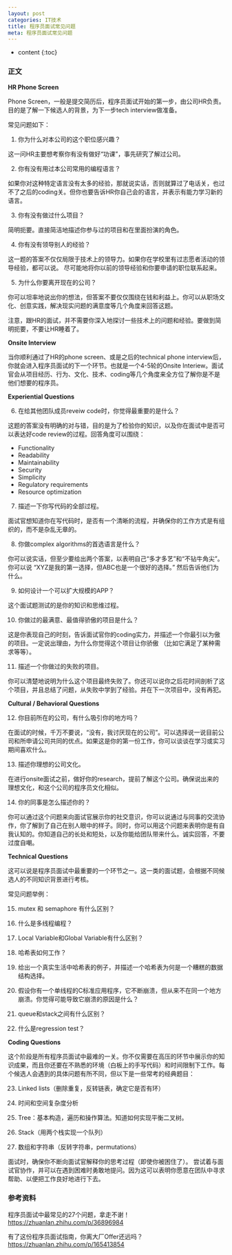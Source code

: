 ```yaml
---
layout: post
categories: IT技术
title: 程序员面试常见问题
meta: 程序员面试常见问题
---
```

* content
{:toc}

### 正文

**HR Phone Screen**

Phone Screen，一般是提交简历后，程序员面试开始的第一步，由公司HR负责。目的是了解一下候选人的背景，为下一步tech interview做准备。


常见问题如下：

1. 你为什么对本公司的这个职位感兴趣？

这一问HR主要想考察你有没有做好“功课”，事先研究了解过公司。


2. 你有没有用过本公司常用的编程语言？

如果你对这种特定语言没有太多的经验，那就说实话，否则就算过了电话关，也过不了之后的coding关。但你也要告诉HR你自己会的语言，并表示有能力学习新的语言。


3. 你有没有做过什么项目？

简明扼要。直接简洁地描述你参与过的项目和在里面扮演的角色。


4. 你有没有领导别人的经验？


这一题的答案不仅仅局限于技术上的领导力。如果你在学校里有过志愿者活动的领导经验，都可以说。 尽可能地将你以前的领导经验和你要申请的职位联系起来。


5. 为什么你要离开现在的公司？

你可以坦率地说出你的想法，但答案不要仅仅围绕在钱和利益上。你可以从职场文化、创意实践，解决现实问题的满意度等几个角度来回答这题。


注意，跟HR的面试，并不需要你深入地探讨一些技术上的问题和经验。要做到简明扼要，不要让HR睡着了。


**Onsite Interview**

当你顺利通过了HR的phone screen、或是之后的technical phone interview后，你就会进入程序员面试的下一个环节。也就是一个4-5轮的Onsite Interiew。面试官会从项目经历、行为、文化、技术、coding等几个角度来全方位了解你是不是他们想要的程序员。


**Experiential Questions**

6. 在给其他团队成员reveiw code时，你觉得最重要的是什么？

这题的答案没有明确的对与错，目的是为了检验你的知识，以及你在面试中是否可以表达好code review的过程。回答角度可以围绕：
* Functionality
* Readability
* Maintainability
* Security
* Simplicity
* Regulatory requirements
* Resource optimization

7. 描述一下你写代码的全部过程。

面试官想知道你在写代码时，是否有一个清晰的流程，并确保你的工作方式是有组织的，而不是杂乱无章的。


8. 你做complex algorithms的首选语言是什么？

你可以说实话，但至少要给出两个答案，以表明自己“多才多艺”和“不钻牛角尖”。你可以说 “XYZ是我的第一选择，但ABC也是一个很好的选择。” 然后告诉他们为什么。


9. 如何设计一个可以扩大规模的APP？

这个面试题测试的是你的知识和思维过程。


10. 你做过的最满意、最值得骄傲的项目是什么？

这是你表现自己的时刻，告诉面试官你的coding实力，并描述一个你最引以为傲的项目。一定说出理由，为什么你觉得这个项目让你骄傲 （比如它满足了某种需求等等）。


11. 描述一个你做过的失败的项目。

你可以清楚地说明为什么这个项目最终失败了。你还可以说你之后花时间剖析了这个项目，并且总结了问题，从失败中学到了经验。并在下一次项目中，没有再犯。


**Cultural / Behavioral Questions**

12. 你目前所在的公司，有什么吸引你的地方吗？

在面试的时候，千万不要说，“没有，我讨厌现在的公司”。可以选择说一说目前公司和所申请公司共同的优点。如果这是你的第一份工作，你可以谈谈在学习或实习期间喜欢什么。


13. 描述你理想的公司文化。

在进行onsite面试之前，做好你的research，提前了解这个公司。确保说出来的理想文化，和这个公司的程序员文化相似。


14. 你的同事是怎么描述你的？

你可以通过这个问题来向面试官展示你的社交意识，你可以说通过与同事的交流协作，你了解到了自己在别人眼中的样子。同时，你可以用这个问题来表明你是有自我认知的。你知道自己的长处和短处，以及你能给团队带来什么。诚实回答，不要过度自嘲。


**Technical Questions**

这可以说是程序员面试中最重要的一个环节之一。这一类的面试题，会根据不同候选人的不同知识背景进行考核。


常见问题举例：

15. mutex 和 semaphore 有什么区别？

16. 什么是多线程编程？

17. Local Variable和Global Variable有什么区别？

18. 哈希表如何工作？

19. 给出一个真实生活中哈希表的例子，并描述一个哈希表为何是一个糟糕的数据结构选择。

20. 假设你有一个单线程的C标准应用程序，它不断崩溃，但从来不在同一个地方崩溃。你觉得可能导致它崩溃的原因是什么？

21. queue和stack之间有什么区别？

22. 什么是regression test？


**Coding Questions**

这个阶段是所有程序员面试中最难的一关。你不仅需要在高压的环节中展示你的知识成果，而且你还要在不熟悉的环境（白板上的手写代码）和时间限制下工作。每个候选人会遇到的具体问题有所不同，但以下是一些常考的经典题目：


23. Linked lists（删除重复，反转链表，确定它是否有环）

24. 时间和空间复杂度分析

25. Tree：基本构造，遍历和操作算法。知道如何实现平衡二叉树。

26. Stack（用两个栈实现一个队列）

27. 数组和字符串（反转字符串，permutations）


面试时，确保你不断向面试官解释你的思考过程（即使你被困住了）。 尝试着与面试官协作，并可以在遇到困难时勇敢地提问。因为这可以表明你愿意在团队中寻求帮助、以便把工作良好地进行下去。

### 参考资料

程序员面试中最常见的27个问题，拿走不谢！ <https://zhuanlan.zhihu.com/p/36896984>

有了这份程序员面试指南，你离大厂Offer还远吗？ <https://zhuanlan.zhihu.com/p/165413854>

